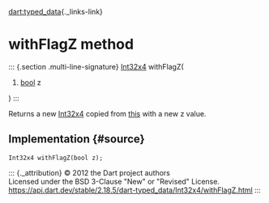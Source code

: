 [dart:typed\_data](../../dart-typed_data/dart-typed_data-library){._links-link}

withFlagZ method
================

::: {.section .multi-line-signature}
[Int32x4](../int32x4-class) withFlagZ(

1.  [bool](../../dart-core/bool-class) z

)
:::

Returns a new [Int32x4](../int32x4-class) copied from
[this](../int32x4-class) with a new z value.

Implementation {#source}
--------------

``` {.language-dart data-language="dart"}
Int32x4 withFlagZ(bool z);
```

::: {._attribution}
© 2012 the Dart project authors\
Licensed under the BSD 3-Clause \"New\" or \"Revised\" License.\
<https://api.dart.dev/stable/2.18.5/dart-typed_data/Int32x4/withFlagZ.html>
:::
